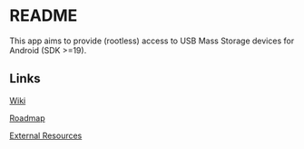 # README

This app aims to provide (rootless) access to USB Mass Storage devices for Android (SDK >=19).

## Links

[Wiki](https://bitbucket.org/jandroid/drive-mount/wiki)

[Roadmap](https://bitbucket.org/jandroid/drive-mount/wiki/Roadmap)

[External Resources](https://bitbucket.org/jandroid/drive-mount/wiki/External%20Resources)